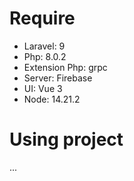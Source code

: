 # Require
* Laravel: 9
* Php: 8.0.2
* Extension Php: grpc
* Server: Firebase
* UI: Vue 3
* Node: 14.21.2
# Using project
...
